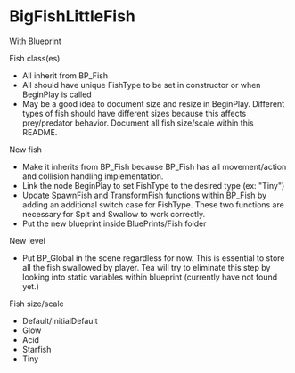 # BigFishLittleFish
With Blueprint

Fish class(es)
- All inherit from BP_Fish
- All should have unique FishType to be set in constructor or when BeginPlay is called
- May be a good idea to document size and resize in BeginPlay. Different types of fish should have different sizes because this affects prey/predator behavior. Document all fish size/scale within this README.

New fish 
- Make it inherits from BP_Fish because BP_Fish has all movement/action and collision handling implementation.
- Link the node BeginPlay to set FishType to the desired type (ex: "Tiny")
- Update SpawnFish and TransformFish functions within BP_Fish by adding an additional switch case for FishType. These two functions are necessary for Spit and Swallow to work correctly.
- Put the new blueprint inside BluePrints/Fish folder

New level 
- Put BP_Global in the scene regardless for now. This is essential to store all the fish swallowed by player. Tea will try to eliminate this step by looking into static variables within blueprint (currently have not found yet.)

Fish size/scale
- Default/InitialDefault
- Glow
- Acid
- Starfish
- Tiny